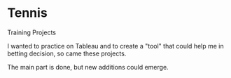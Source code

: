 # Tennis
Training Projects

I wanted to practice on Tableau and to create a "tool" that could help me in betting decision, so came these projects.

The main part is done, but new additions could emerge. 

